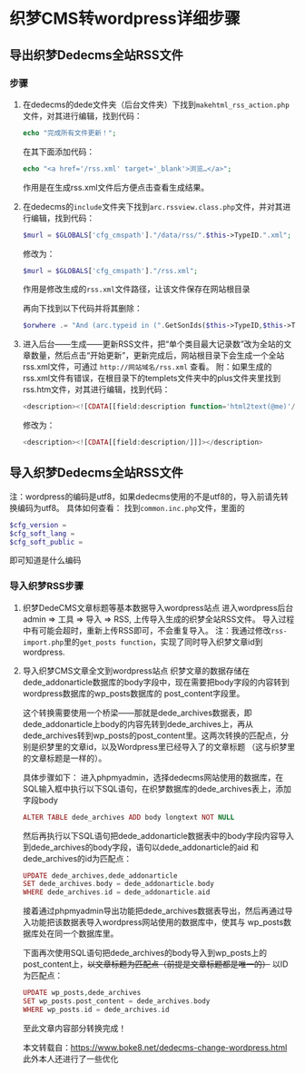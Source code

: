 # 织梦CMS转wordpress详细步骤
## 导出织梦Dedecms全站RSS文件
### 步骤
1. 在dedecms的dede文件夹（后台文件夹）下找到`makehtml_rss_action.php`文件，对其进行编辑，找到代码：
    ```php
    echo "完成所有文件更新！";
    ```
      在其下面添加代码：
    ```php
    echo "<a href='/rss.xml' target='_blank'>浏览…</a>";
    ```
    作用是在生成rss.xml文件后方便点击查看生成结果。
2. 在dedecms的`include`文件夹下找到`arc.rssview.class.php`文件，并对其进行编辑，找到代码：
    ```php
    $murl = $GLOBALS['cfg_cmspath']."/data/rss/".$this->TypeID.".xml";
    ```
    修改为：
    ```php
    $murl = $GLOBALS['cfg_cmspath']."/rss.xml";
    ```
    作用是修改生成的`rss.xml`文件路径，让该文件保存在网站根目录
    
    再向下找到以下代码并将其删除：
    ```php
    $orwhere .= "And (arc.typeid in (".GetSonIds($this->TypeID,$this->TypeFields['channeltype']).") )";
    ```
3.  进入后台——生成——更新RSS文件，把“单个类目最大记录数”改为全站的文章数量，然后点击“开始更新”，更新完成后，网站根目录下会生成一个全站rss.xml文件，可通过 `http://网站域名/rss.xml`     查看。
    附：如果生成的rss.xml文件有错误，在根目录下的templets文件夹中的plus文件夹里找到rss.htm文件，对其进行编辑，找到代码：
    ```php
    <description><![CDATA[[field:description function='html2text(@me)'/]]]></description>
    ```
    修改为：
    ```php
    <description><![CDATA[[field:description/]]]></description>
    ```
## 导入织梦Dedecms全站RSS文件
注：wordpress的编码是utf8，如果dedecms使用的不是utf8的，导入前请先转换编码为utf8。
具体如何查看：
找到`common.inc.php`文件，里面的
```php
$cfg_version = 
$cfg_soft_lang = 
$cfg_soft_public = 
```
即可知道是什么编码
### 导入织梦RSS步骤
1.  织梦DedeCMS文章标题等基本数据导入wordpress站点
    进入wordpress后台admin => 工具 => 导入 => RSS, 上传导入生成的织梦全站RSS文件。
    导入过程中有可能会超时，重新上传RSS即可，不会重复导入。
    注：我通过修改`rss-import.php`里的`get_posts function`，实现了同时导入织梦文章id到wordpress.
2.  导入织梦CMS文章全文到wordpress站点
    织梦文章的数据存储在dede_addonarticle数据库的body字段中，现在需要把body字段的内容转到wordpress数据库的wp_posts数据库的         post_content字段里。

    这个转换需要使用一个桥梁——那就是dede_archives数据表，即dede_addonarticle上body的内容先转到dede_archives上，再从               dede_archives转到wp_posts的post_content里。这两次转换的匹配点，分别是织梦里的文章id，以及Wordpress里已经导入了的文章标题       （这与织梦里的文章标题是一样的）。
    
    具体步骤如下：
    进入phpmyadmin，选择dedecms网站使用的数据库，在SQL输入框中执行以下SQL语句，在织梦数据库的dede_archives表上，添加字段body
    ```php
    ALTER TABLE dede_archives ADD body longtext NOT NULL
    ```
    然后再执行以下SQL语句把dede_addonarticle数据表中的body字段内容导入到dede_archives的body字段，语句以dede_addonarticle的aid     和dede_archives的id为匹配点：
    ```php
    UPDATE dede_archives,dede_addonarticle
    SET dede_archives.body = dede_addonarticle.body  
    WHERE dede_archives.id = dede_addonarticle.aid
    ```
    接着通过phpmyadmin导出功能把dede_archives数据表导出，然后再通过导入功能把该数据表导入wordpress网站使用的数据库中，使其与       wp_posts数据库处在同一个数据库里。

    下面再次使用SQL语句把dede_archives的body导入到wp_posts上的post_content上，~~以文章标题为匹配点（前提是文章标题都是唯一的）~~ 以ID为匹配点：
    ```php
    UPDATE wp_posts,dede_archives  
    SET wp_posts.post_content = dede_archives.body  
    WHERE wp_posts.id = dede_archives.id
    ```
    至此文章内容部分转换完成！
    
    本文转载自：https://www.boke8.net/dedecms-change-wordpress.html 此外本人还进行了一些优化
